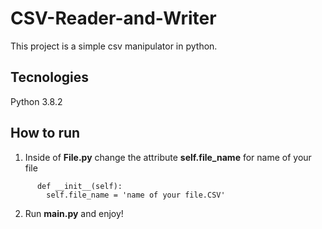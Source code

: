 # CSV-Reader-and-Writer

This project is a simple csv manipulator in python.

## Tecnologies

Python 3.8.2

## How to run

1. Inside of **File.py** change the attribute **self.file_name** for name of your file
  ```
        def __init__(self):
          self.file_name = 'name of your file.CSV'
  ```
2. Run **main.py** and enjoy!
